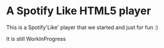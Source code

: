 # A Spotify Like HTML5 player

This is a Spotify'Like' player that we started and just for fun :) 

It is still WorkInProgress
